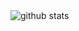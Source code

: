 <picture decoding="async" loading="lazy">
  <!-- light mode -->
  <source media="(prefers-color-scheme: light)" srcset="https://raw.githubusercontent.com/M0ntaisa/M0ntaisa/output/dist/github-stats.png">

  <!-- dark mode -->
  <source media="(prefers-color-scheme: dark)" srcset="https://raw.githubusercontent.com/M0ntaisa/M0ntaisa/output/dist/github-stats-dark.png">

  <!-- fallback (API langsung dari pixel-profile) -->
  <img alt="github stats" src="https://pixel-profile.vercel.app/api/github-stats?username=M0ntaisa&screen_effect=false&theme=fuji&hide=avatar&dithering=true">
</picture>

